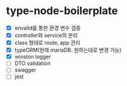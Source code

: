 # type-node-boilerplate

- [x] envalid를 통한 환경 변수 검증
- [x] controller와 service의 분리
- [x] class 형태로 route, app 관리
- [x] typeORM(현재 mariaDB. 원하는대로 변경 가능)
- [x] winston logger
- [ ] DTO validation
- [ ] swagger
- [ ] jest
